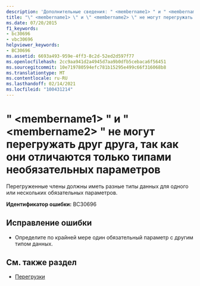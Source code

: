 ```yaml
---
description: 'Дополнительные сведения: " <membername1> " и " <membername2> " не могут перегружать друг друга, так как они отличаются только типами необязательных параметров'
title: "\" <membername1> \" и \" <membername2> \" не могут перегружать друг друга, так как они отличаются только типами необязательных параметров"
ms.date: 07/20/2015
f1_keywords:
- bc30696
- vbc30696
helpviewer_keywords:
- BC30696
ms.assetid: 6693a493-959e-4ff3-8c2d-52ed2d597f77
ms.openlocfilehash: 2cc9aa941d2a4945d7aa9b0dfb5cebaca6f56451
ms.sourcegitcommit: 10e719780594efc781b15295e499c66f316068b8
ms.translationtype: MT
ms.contentlocale: ru-RU
ms.lasthandoff: 02/14/2021
ms.locfileid: "100431214"
---
```

# <a name="membername1-and-membername2-cannot-overload-each-other-because-they-differ-only-by-the-types-of-optional-parameters"></a>" \<membername1> " и " \<membername2> " не могут перегружать друг друга, так как они отличаются только типами необязательных параметров

Перегруженные члены должны иметь разные типы данных для одного или нескольких обязательных параметров.  
  
 **Идентификатор ошибки:** BC30696  
  
## <a name="to-correct-this-error"></a>Исправление ошибки  
  
- Определите по крайней мере один обязательный параметр с другим типом данных.  
  
## <a name="see-also"></a>См. также раздел

- [Перегрузки](../language-reference/modifiers/overloads.md)

